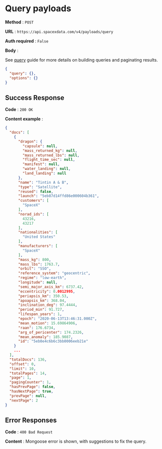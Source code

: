 # Query payloads

**Method** : `POST`

**URL** : `https://api.spacexdata.com/v4/payloads/query`

**Auth required** : `False`

**Body** :

See [query](../../queries.md) guide for more details on building queries and paginating results.

```json
{
  "query": {},
  "options": {}
}
```

## Success Response

**Code** : `200 OK`

**Content example** :

```json
{
  "docs": [
    {
      "dragon": {
        "capsule": null,
        "mass_returned_kg": null,
        "mass_returned_lbs": null,
        "flight_time_sec": null,
        "manifest": null,
        "water_landing": null,
        "land_landing": null
      },
      "name": "Tintin A & B",
      "type": "Satellite",
      "reused": false,
      "launch": "5eb87d14ffd86e000604b361",
      "customers": [
        "SpaceX"
      ],
      "norad_ids": [
        43216,
        43217
      ],
      "nationalities": [
        "United States"
      ],
      "manufacturers": [
        "SpaceX"
      ],
      "mass_kg": 800,
      "mass_lbs": 1763.7,
      "orbit": "SSO",
      "reference_system": "geocentric",
      "regime": "low-earth",
      "longitude": null,
      "semi_major_axis_km": 6737.42,
      "eccentricity": 0.0012995,
      "periapsis_km": 350.53,
      "apoapsis_km": 368.04,
      "inclination_deg": 97.4444,
      "period_min": 91.727,
      "lifespan_years": 1,
      "epoch": "2020-06-13T13:46:31.000Z",
      "mean_motion": 15.69864906,
      "raan": 176.6734,
      "arg_of_pericenter": 174.2326,
      "mean_anomaly": 185.9087,
      "id": "5eb0e4c6b6c3bb0006eeb21e"
    }
    ...
  ],
  "totalDocs": 136,
  "offset": 0,
  "limit": 10,
  "totalPages": 14,
  "page": 1,
  "pagingCounter": 1,
  "hasPrevPage": false,
  "hasNextPage": true,
  "prevPage": null,
  "nextPage": 2
}
```

## Error Responses

**Code** : `400 Bad Request`

**Content** : Mongoose error is shown, with suggestions to fix the query.
